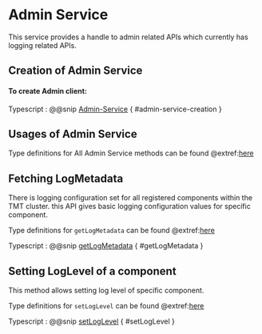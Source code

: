 # Admin Service
This service provides a handle to admin related APIs which currently has logging related APIs.

## Creation of Admin Service

#### To create Admin client:

Typescript
:   @@snip [Admin-Service](../../../../example/src/documentation/admin/AdminServiceExamples.ts) { #admin-service-creation }

## Usages of Admin Service

Type definitions for All Admin Service methods can be found @extref:[here](ts-docs:interfaces/clients.adminservice.html)

## Fetching LogMetadata

There is logging configuration set for all registered components within the TMT cluster. this API gives basic logging configuration values for specific component.

Type definitions for `getLogMetadata` can be found @extref:[here](ts-docs:interfaces/clients.adminservice.html#getlogmetadata)

Typescript
:   @@snip [getLogMetadata](../../../../example/src/documentation/admin/AdminServiceExamples.ts) { #getLogMetadata }

## Setting LogLevel of a component

This method allows setting log level of specific component.

Type definitions for `setLogLevel` can be found @extref:[here](ts-docs:interfaces/clients.adminservice.html#setloglevel)

Typescript
:   @@snip [setLogLevel](../../../../example/src/documentation/admin/AdminServiceExamples.ts) { #setLogLevel }
